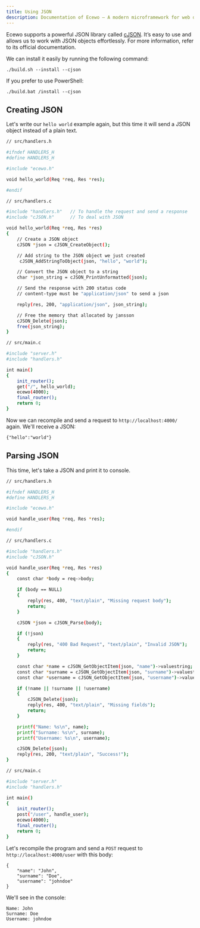 ```yaml
---
title: Using JSON
description: Documentation of Ecewo — A modern microframework for web development in C
---
```


Ecewo supports a powerful JSON library called [cJSON](https://github.com/akheron/jansson). It’s easy to use and allows us to work with JSON objects effortlessly. For more information, refer to its official documentation.

We can install it easily by running the following command:

```
./build.sh --install --cjson
```

If you prefer to use PowerShell:

```
./build.bat /install --cjson
```

## Creating JSON

Let's write our `hello world` example again, but this time it will send a JSON object instead of a plain text.

```sh
// src/handlers.h

#ifndef HANDLERS_H
#define HANDLERS_H

#include "ecewo.h"

void hello_world(Req *req, Res *res);

#endif
```

```sh
// src/handlers.c

#include "handlers.h"   // To handle the request and send a response
#include "cJSON.h"      // To deal with JSON

void hello_world(Req *req, Res *res)
{
    // Create a JSON object
    cJSON *json = cJSON_CreateObject();

    // Add string to the JSON object we just created
     cJSON_AddStringToObject(json, "hello", "world");

    // Convert the JSON object to a string
    char *json_string = cJSON_PrintUnformatted(json);

    // Send the response with 200 status code
    // content-type must be "application/json" to send a json

    reply(res, 200, "application/json", json_string);

    // Free the memory that allocated by jansson
    cJSON_Delete(json);
    free(json_string);
}
```

```sh
// src/main.c

#include "server.h"
#include "handlers.h"

int main()
{
    init_router();
    get("/", hello_world);
    ecewo(4000);
    final_router();
    return 0;
}
```

Now we can recompile and send a request to `http://localhost:4000/` again. We'll receive a JSON:

```
{"hello":"world"}
```

## Parsing JSON

This time, let's take a JSON and print it to console.

```sh
// src/handlers.h

#ifndef HANDLERS_H
#define HANDLERS_H

#include "ecewo.h"

void handle_user(Req *req, Res *res);

#endif
```

```sh
// src/handlers.c

#include "handlers.h"
#include "cJSON.h"

void handle_user(Req *req, Res *res)
{
    const char *body = req->body;

    if (body == NULL)
    {
        reply(res, 400, "text/plain", "Missing request body");
        return;
    }

    cJSON *json = cJSON_Parse(body);

    if (!json)
    {
        reply(res, "400 Bad Request", "text/plain", "Invalid JSON");
        return;
    }

    const char *name = cJSON_GetObjectItem(json, "name")->valuestring;
    const char *surname = cJSON_GetObjectItem(json, "surname")->valuestring;
    const char *username = cJSON_GetObjectItem(json, "username")->valuestring;

    if (!name || !surname || !username)
    {
        cJSON_Delete(json);
        reply(res, 400, "text/plain", "Missing fields");
        return;
    }

    printf("Name: %s\n", name);
    printf("Surname: %s\n", surname);
    printf("Username: %s\n", username);

    cJSON_Delete(json);
    reply(res, 200, "text/plain", "Success!");
}
```

```sh
// src/main.c

#include "server.h"
#include "handlers.h"

int main()
{
    init_router();
    post("/user", handle_user);
    ecewo(4000);
    final_router();
    return 0;
}
```

Let's recompile the program and send a `POST` request to `http://localhost:4000/user` with this body:

```
{
    "name": "John",
    "surname": "Doe",
    "username": "johndoe"
}
```

We'll see in the console:

```
Name: John
Surname: Doe
Username: johndoe
```
